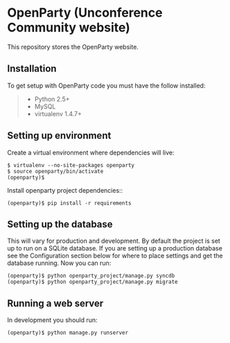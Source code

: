 # OpenParty (Unconference Community website)


This repository stores the OpenParty website.


## Installation

To get setup with OpenParty code you must have the follow installed:

> * Python 2.5+
> * MySQL
> * virtualenv 1.4.7+

## Setting up environment


Create a virtual environment where dependencies will live:

```
$ virtualenv --no-site-packages openparty
$ source openparty/bin/activate
(openparty)$
```

Install openparty project dependencies::

```
(openparty)$ pip install -r requirements
```


## Setting up the database

This will vary for production and development. By default the project is set
up to run on a SQLite database. If you are setting up a production database
see the Configuration section below for where to place settings and get the
database running. Now you can run:

```
(openparty)$ python openparty_project/manage.py syncdb
(openparty)$ python openparty_project/manage.py migrate
```

## Running a web server

In development you should run:

```
(openparty)$ python manage.py runserver
```

